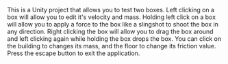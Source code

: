 This is a Unity project that allows you to test two boxes. Left clicking on a box will allow you to edit it's velocity and mass. Holding left click on a box will allow you to apply a force to the box like a slingshot to shoot the box in any direction. Right clicking the box will allow you to drag the box around and left clicking again while holding the box drops the box. You can click on the building to changes its mass, and the floor to change its friction value. Press the escape button to exit the application.
